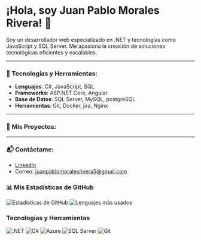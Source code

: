 # ¡Hola, soy Juan Pablo Morales Rivera! 👋

Soy un desarrollador web especializado en .NET y tecnologías como JavaScript y SQL Server. Me apasiona la creación de soluciones tecnológicas eficientes y escalables.

---

### 🔧 Tecnologías y Herramientas:
- **Lenguajes**: C#, JavaScript, SQL
- **Frameworks**: ASP.NET Core, Angular
- **Base de Datos**: SQL Server, MySQL, postgreSQL
- **Herramientas**: Git, Docker, jira, Nginx

---

### 📂 Mis Proyectos:

---

### 📬 Contáctame:
- [LinkedIn](https://linkedin.com/in/juanpablo362)
- Correo: juanpablomoralesrivera5@gmail.com

### 📊 Mis Estadísticas de GitHub
![Estadísticas de GitHub](https://github-readme-stats.vercel.app/api?username=tuusuario&show_icons=true&theme=radical)
![Lenguajes más usados](https://github-readme-stats.vercel.app/api/top-langs/?username=tuusuario&layout=compact&theme=radical)

### Tecnologías y Herramientas
![.NET](https://img.shields.io/badge/.NET-5C2D91?style=for-the-badge&logo=.net&logoColor=white)
![C#](https://img.shields.io/badge/C%23-239120?style=for-the-badge&logo=c-sharp&logoColor=white)
![Azure](https://img.shields.io/badge/Azure-0089D6?style=for-the-badge&logo=microsoft-azure&logoColor=white)
![SQL Server](https://img.shields.io/badge/SQL%20Server-CC2927?style=for-the-badge&logo=microsoft-sql-server&logoColor=white)
![Git](https://img.shields.io/badge/Git-F05032?style=for-the-badge&logo=git&logoColor=white)
